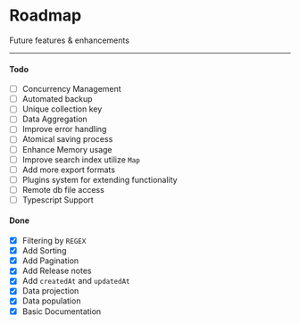 # Roadmap <!-- {docsify-ignore} -->

Future features & enhancements

---

#### Todo

- [ ] Concurrency Management
- [ ] Automated backup
- [ ] Unique collection key
- [ ] Data Aggregation
- [ ] Improve error handling
- [ ] Atomical saving process
- [ ] Enhance Memory usage
- [ ] Improve search index utilize `Map`
- [ ] Add more export formats
- [ ] Plugins system for extending functionality
- [ ] Remote db file access
- [ ] Typescript Support

#### Done

- [x] Filtering by `REGEX`
- [x] Add Sorting
- [x] Add Pagination
- [x] Add Release notes
- [x] Add `createdAt` and `updatedAt`
- [x] Data projection
- [x] Data population
- [x] Basic Documentation
